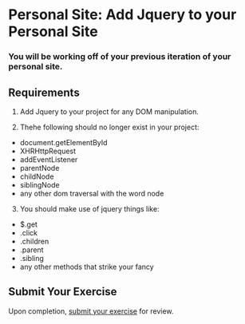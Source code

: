 # Personal Site: Add Jquery to your Personal Site

### You will be working off of your previous iteration of your personal site.

## Requirements

1.  Add Jquery to your project for any DOM manipulation.  

2.  Thehe following should no longer exist in your project:
* document.getElementById
* XHRHttpRequest
* addEventListener
* parentNode
* childNode
* siblingNode
* any other dom traversal with the word node


3. You should make use of jquery things like:
* $.get
* .click
* .children
* .parent
* .sibling
* any other methods that strike your fancy

## Submit Your Exercise
Upon completion, [submit your exercise](http://bit.ly/NSSCohort24) for review.
